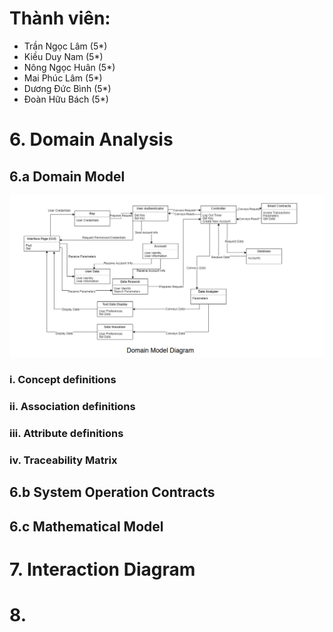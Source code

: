 # Thành viên:
* Trần Ngọc Lâm (5*)
* Kiều Duy Nam (5*)
* Nông Ngọc Huân (5*)
* Mai Phúc Lâm (5*)
* Dương Đức Bình (5*)
* Đoàn Hữu Bách (5*)
# 6. Domain Analysis
## 6.a Domain Model
![domainmodel](images/Domainmodeldiagram.png) 
### i. Concept definitions
### ii. Association definitions
### iii. Attribute definitions
### iv. Traceability Matrix
## 6.b System Operation Contracts
## 6.c Mathematical Model
# 7. Interaction Diagram
# 8. 
